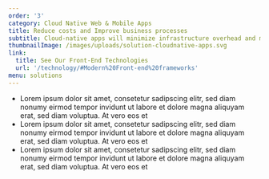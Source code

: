 ```yaml
---
order: '3'
category: Cloud Native Web & Mobile Apps
title: Reduce costs and Improve business processes
subtitle: Cloud-native apps will minimize infrastructure overhead and manual efforts.
thumbnailImage: /images/uploads/solution-cloudnative-apps.svg
link:
  title: See Our Front-End Technologies
  url: '/technology/#Modern%20Front-end%20frameworks'
menu: solutions
---
```

* Lorem ipsum dolor sit amet, consetetur sadipscing elitr, sed diam nonumy eirmod tempor invidunt ut labore et dolore magna aliquyam erat, sed diam voluptua. At vero eos et 
* Lorem ipsum dolor sit amet, consetetur sadipscing elitr, sed diam nonumy eirmod tempor invidunt ut labore et dolore magna aliquyam erat, sed diam voluptua. At vero eos et 
* Lorem ipsum dolor sit amet, consetetur sadipscing elitr, sed diam nonumy eirmod tempor invidunt ut labore et dolore magna aliquyam erat, sed diam voluptua. At vero eos et
